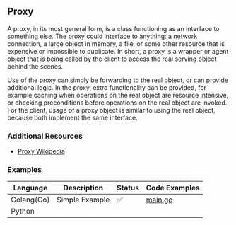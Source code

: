 ## Proxy

A proxy, in its most general form, is a class functioning as an interface to something else. The proxy could interface to anything: a network connection, a large object in memory, a file, or some other resource that is expensive or impossible to duplicate. In short, a proxy is a wrapper or agent object that is being called by the client to access the real serving object behind the scenes.

Use of the proxy can simply be forwarding to the real object, or can provide additional logic. In the proxy, extra functionality can be provided, for example caching when operations on the real object are resource intensive, or checking preconditions before operations on the real object are invoked. For the client, usage of a proxy object is similar to using the real object, because both implement the same interface.

### Additional Resources

- [Proxy Wikipedia](https://en.wikipedia.org/wiki/Proxy_pattern)

### Examples

| Language   | Description    | Status | Code Examples                              |
| ---------- | -------------- | ------ | ------------------------------------------ |
| Golang(Go) | Simple Example | ✅     | [main.go](./simple-example/golang/main.go) |
| Python     |                |        |                                            |
